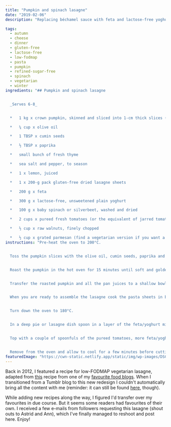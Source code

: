 ```yaml
---
title: "Pumpkin and spinach lasagne"
date: "2019-02-06"
description: "Replacing béchamel sauce with feta and lactose-free yoghurt is the secret to this low-FODMAP vegetarian lasagne."

tags: 
  - autumn
  - cheese
  - dinner
  - gluten-free
  - lactose-free
  - low-fodmap
  - pasta
  - pumpkin
  - refined-sugar-free
  - spinach
  - vegetarian
  - winter
ingredients: "## Pumpkin and spinach lasagne


  _Serves 6-8_


  *   1 kg x crown pumpkin, skinned and sliced into 1-cm thick slices (note: butternut pumpkin is only allowed in minimal amounts, so choose crown instead. You could also substitute the pumpkin for eggplant)

  *   ¼ cup x olive oil

  *   1 TBSP x cumin seeds

  *   ½ TBSP x paprika

  *   small bunch of fresh thyme

  *   sea salt and pepper, to season

  *   1 x lemon, juiced

  *   1 x 200-g pack gluten-free dried lasagne sheets

  *   200 g x feta

  *   300 g x lactose-free, unsweetened plain yoghurt

  *   100 g x baby spinach or silverbeet, washed and dried

  *   2 cups x pureed fresh tomatoes (or the equivalent of jarred tomatoes)

  *   ½ cup x raw walnuts, finely chopped

  *   ½ cup x grated parmesan (find a vegetarian version if you want a completely veggie meal)"
instructions: "Pre-heat the oven to 200°C.


  Toss the pumpkin slices with the olive oil, cumin seeds, paprika and thyme until the pumpkin is well coated. Season with ground sea salt and fresh cracked pepper and transfer to a large roasting tray.


  Roast the pumpkin in the hot oven for 15 minutes until soft and golden.


  Transfer the roasted pumpkin and all the pan juices to a shallow bowl and drizzle over the lemon juice. Place in the fridge to marinate for at least 30 minutes.


  When you are ready to assemble the lasagne cook the pasta sheets in batches in plenty or rapidly boiling water until al-dente (tender) but not overcooked. Crumble the feta into the yoghurt and combine.


  Turn down the oven to 180°C.


  In a deep pie or lasagne dish spoon in a layer of the feta/yoghurt mix, top with a layer of baby spinach/silverbeet and then a layer of the roasted pumpkin. Top with cooked lasagne sheets.


  Top with a couple of spoonfuls of the pureed tomatoes, more feta/yoghurt, baby spinach/silverbeet and pumpkin. Top with another layer of cooked pasta and repeat. Finish by sprinkling the walnuts and parmesan on top, and place in the oven to cook for 35-40 minutes until bubbling and golden on top.


  Remove from the oven and allow to cool for a few minutes before cutting into wedges. Serve accompanied with a crisp salad or a side of low-FODMAP vegetables if you prefer."
featuredImage: "https://cwn-static.netlify.app/static/img/wp-images/DSC_0268-3.jpg"
---
```


Back in 2012, I featured a recipe for low-FODMAP vegetarian lasagne, adapted from [this](http://veggienumnum.com/2011/07/15/pumpkin-spinach-lasagna/) recipe from one of my [favourite food blogs](http://veggienumnum.com/). When I transitioned from a Tumblr blog to this new redesign I couldn't automatically bring all the content with me (reminder: it can still be found [here](http://cookingwithnothing.tumblr.com/), though).

While adding new recipes along the way, I figured I'd transfer over my favourites in due course. But it seems some readers had favourites of their own. I received a few e-mails from followers requesting this lasagne (shout outs to Astrid and Ann), which I've finally managed to reshoot and post here. Enjoy!
